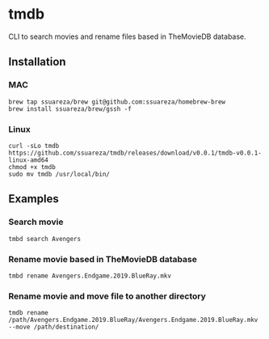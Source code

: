 # tmdb
CLI to search movies and rename files based in TheMovieDB database.

## Installation
### MAC
```
brew tap ssuareza/brew git@github.com:ssuareza/homebrew-brew
brew install ssuareza/brew/gssh -f
```

### Linux
```
curl -sLo tmdb https://github.com/ssuareza/tmdb/releases/download/v0.0.1/tmdb-v0.0.1-linux-amd64
chmod +x tmdb
sudo mv tmdb /usr/local/bin/
```

## Examples
### Search movie
```tmbd search Avengers```

### Rename movie based in TheMovieDB database
```tmbd rename Avengers.Endgame.2019.BlueRay.mkv```

### Rename movie and move file to another directory
```tmdb rename /path/Avengers.Endgame.2019.BlueRay/Avengers.Endgame.2019.BlueRay.mkv --move /path/destination/```